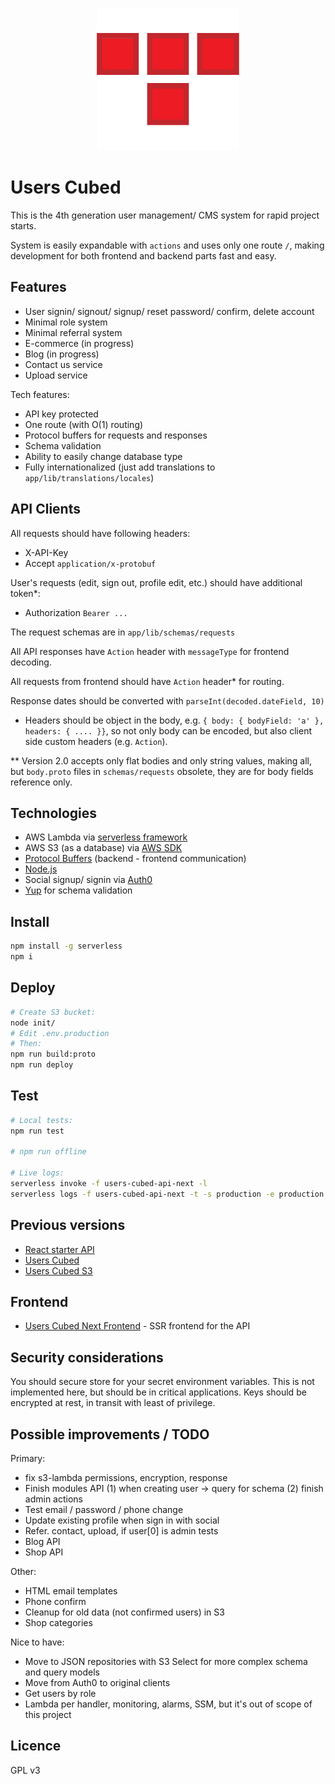 <p align="center">
  <a href="https://talaikis.com/">
    <img alt="Talaikis Ltd." src="https://github.com/TalaikisInc/talaikis.com_react/blob/master/media/logo.png" width="228">
  </a>
</p>

# Users Cubed

This is the 4th generation user management/ CMS system for rapid project starts.

System is easily expandable with `actions` and uses only one route `/`,  making development for both frontend and backend parts fast and easy.

## Features

* User signin/ signout/ signup/ reset password/ confirm, delete account
* Minimal role system
* Minimal referral system
* E-commerce (in progress)
* Blog (in progress)
* Contact us service
* Upload service

Tech features:

* API key protected
* One route (with O(1) routing)
* Protocol buffers for requests and responses
* Schema validation
* Ability to easily change database type
* Fully internationalized (just add translations  to `app/lib/translations/locales`)

## API Clients

All requests should have following headers:

* X-API-Key
* Accept `application/x-protobuf`

User's requests (edit, sign out, profile edit, etc.) should have additional token*:

* Authorization `Bearer ...`

The request schemas are in `app/lib/schemas/requests`

All API responses have `Action` header with `messageType` for frontend decoding.

All requests from frontend should have `Action` header* for routing.

Response dates should be converted with `parseInt(decoded.dateField, 10)`

* Headers should be object in the body, e.g. `{ body: { bodyField: 'a' }, headers: { .... }}`, so not only body can be encoded, but also client side custom headers (e.g. `Action`).

** Version 2.0 accepts only flat bodies and only string values, making all, but `body.proto`  files in `schemas/requests` obsolete, they are for body fields reference only.

## Technologies

* AWS Lambda via [serverless framework](https://serverless.com/)
* AWS S3 (as a database) via [AWS SDK](https://github.com/aws/aws-sdk-js)
* [Protocol Buffers](https://developers.google.com/protocol-buffers) (backend - frontend communication)
* [Node.js](https://github.com/nodejs/node)
* Social signup/ signin via [Auth0](https://auth0.com/)
* [Yup](https://github.com/jquense/yup) for schema validation

## Install

```bash
npm install -g serverless
npm i
```

## Deploy

```bash
# Create S3 bucket:
node init/
# Edit .env.production
# Then:
npm run build:proto
npm run deploy
```

## Test

```bash
# Local tests:
npm run test

# npm run offline 

# Live logs:
serverless invoke -f users-cubed-api-next -l
serverless logs -f users-cubed-api-next -t -s production -e production
```

## Previous versions

* [React starter API](https://github.com/TalaikisInc/react_starter_api)
* [Users Cubed](https://github.com/TalaikisInc/users-cubed)
* [Users Cubed S3](https://github.com/TalaikisInc/users-cubed-s3)

## Frontend

* [Users Cubed Next Frontend](https://github.com/TalaikisInc/users-cubed-next-frontend) - SSR frontend for the API

## Security considerations

You should secure store for your secret environment variables. This is not implemented here, but should be in critical applications. Keys should be encrypted at rest, in transit with least of privilege.

## Possible improvements / TODO

Primary:

* fix s3-lambda permissions, encryption, response
* Finish modules API (1) when creating user -> query for schema (2) finish admin actions
* Test email / password / phone change
* Update existing profile when sign in with social
* Refer. contact, upload, if user[0] is admin tests
* Blog API
* Shop API

Other:

* HTML email templates
* Phone confirm
* Cleanup for old data (not confirmed users) in S3
* Shop categories

Nice to have:

* Move to JSON repositories with S3 Select for more complex schema and query models
* Move from Auth0 to original clients
* Get users by role
* Lambda per handler, monitoring, alarms, SSM, but it's out of scope of this project

## Licence

GPL v3
